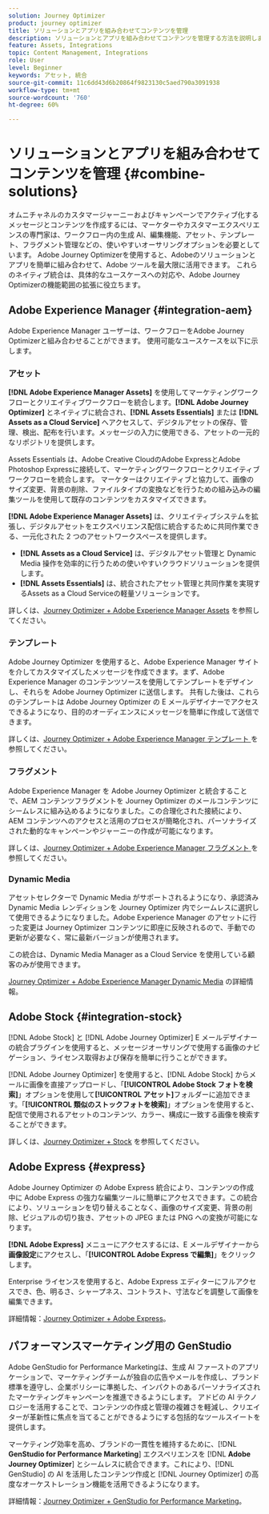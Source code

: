 ```yaml
---
solution: Journey Optimizer
product: journey optimizer
title: ソリューションとアプリを組み合わせてコンテンツを管理
description: ソリューションとアプリを組み合わせてコンテンツを管理する方法を説明します
feature: Assets, Integrations
topic: Content Management, Integrations
role: User
level: Beginner
keywords: アセット, 統合
source-git-commit: 11c6dd43d6b20864f9823130c5aed790a3091938
workflow-type: tm+mt
source-wordcount: '760'
ht-degree: 60%

---
```


# ソリューションとアプリを組み合わせてコンテンツを管理 {#combine-solutions}

オムニチャネルのカスタマージャーニーおよびキャンペーンでアクティブ化するメッセージとコンテンツを作成するには、マーケターやカスタマーエクスペリエンスの専門家は、ワークフロー内の生成 AI、編集機能、アセット、テンプレート、フラグメント管理などの、使いやすいオーサリングオプションを必要としています。  Adobe Journey Optimizerを使用すると、Adobeのソリューションとアプリを簡単に組み合わせて、Adobe ツールを最大限に活用できます。 これらのネイティブ統合は、具体的なユースケースへの対応や、Adobe Journey Optimizerの機能範囲の拡張に役立ちます。

## Adobe Experience Manager {#integration-aem}

Adobe Experience Manager ユーザーは、ワークフローをAdobe Journey Optimizerと組み合わせることができます。 使用可能なユースケースを以下に示します。

### アセット

**[!DNL Adobe Experience Manager Assets]** を使用してマーケティングワークフローとクリエイティブワークフローを統合します。**[!DNL Adobe Journey Optimizer]** とネイティブに統合され、**[!DNL Assets Essentials]** または **[!DNL Assets as a Cloud Service]** へアクセスして、デジタルアセットの保存、管理、検出、配布を行います。メッセージの入力に使用できる、アセットの一元的なリポジトリを提供します。

Assets Essentials は、Adobe Creative CloudのAdobe ExpressとAdobe Photoshop Expressに接続して、マーケティングワークフローとクリエイティブワークフローを統合します。 マーケターはクリエイティブと協力して、画像のサイズ変更、背景の削除、ファイルタイプの変換などを行うための組み込みの編集ツールを使用して既存のコンテンツをカスタマイズできます。

**[!DNL Adobe Experience Manager Assets]** は、クリエイティブシステムを拡張し、デジタルアセットをエクスペリエンス配信に統合するために共同作業できる、一元化された 2 つのアセットワークスペースを提供します。

* **[!DNL Assets as a Cloud Service]** は、デジタルアセット管理と Dynamic Media 操作を効率的に行うための使いやすいクラウドソリューションを提供します。
* **[!DNL Assets Essentials]** は、統合されたアセット管理と共同作業を実現するAssets as a Cloud Serviceの軽量ソリューションです。

詳しくは、[Journey Optimizer + Adobe Experience Manager Assets](../integrations/assets.md) を参照してください。

### テンプレート

Adobe Journey Optimizer を使用すると、Adobe Experience Manager サイトを介してカスタマイズしたメッセージを作成できます。まず、Adobe Experience Manager のコンテンツソースを使用してテンプレートをデザインし、それらを Adobe Journey Optimizer に送信します。 共有した後は、これらのテンプレートは Adobe Journey Optimizer の E メールデザイナーでアクセスできるようになり、目的のオーディエンスにメッセージを簡単に作成して送信できます。

詳しくは、[Journey Optimizer + Adobe Experience Manager テンプレート ](../integrations/aem-templates.md) を参照してください。

### フラグメント

Adobe Experience Manager を Adobe Journey Optimizer と統合することで、AEM コンテンツフラグメントを Journey Optimizer のメールコンテンツにシームレスに組み込めるようになりました。この合理化された接続により、AEM コンテンツへのアクセスと活用のプロセスが簡略化され、パーソナライズされた動的なキャンペーンやジャーニーの作成が可能になります。

詳しくは、[Journey Optimizer + Adobe Experience Manager フラグメント ](../integrations/aem-fragments.md) を参照してください。

### Dynamic Media

アセットセレクターで Dynamic Media がサポートされるようになり、承認済み Dynamic Media レンディションを Journey Optimizer 内でシームレスに選択して使用できるようになりました。Adobe Experience Manager のアセットに行った変更は Journey Optimizer コンテンツに即座に反映されるので、手動での更新が必要なく、常に最新バージョンが使用されます。

この統合は、Dynamic Media Manager as a Cloud Service を使用している顧客のみが使用できます。

[Journey Optimizer + Adobe Experience Manager Dynamic Media](../integrations/aem-dynamic.md) の詳細情報。


## Adobe Stock {#integration-stock}

[!DNL Adobe Stock] と [!DNL Adobe Journey Optimizer] E メールデザイナーの統合プラグインを使用すると、メッセージオーサリングで使用する画像のナビゲーション、ライセンス取得および保存を簡単に行うことができます。

[!DNL Adobe Journey Optimizer] を使用すると、[!DNL Adobe Stock] からメールに画像を直接アップロードし、「**[!UICONTROL Adobe Stock フォトを検索]**」オプションを使用して&#x200B;**[!UICONTROL アセット]**&#x200B;フォルダーに追加できます。「**[!UICONTROL 類似のストックフォトを検索]**」オプションを使用すると、配信で使用されるアセットのコンテンツ、カラー、構成に一致する画像を検索することができます。

詳しくは、[Journey Optimizer + Stock](../integrations/stock.md) を参照してください。

## Adobe Express {#express}

Adobe Journey Optimizer の Adobe Express 統合により、コンテンツの作成中に Adobe Express の強力な編集ツールに簡単にアクセスできます。この統合により、ソリューションを切り替えることなく、画像のサイズ変更、背景の削除、ビジュアルの切り抜き、アセットの JPEG または PNG への変換が可能になります。

**[!DNL Adobe Express]** メニューにアクセスするには、E メールデザイナーから&#x200B;**画像設定**&#x200B;にアクセスし、「**[!UICONTROL Adobe Express で編集]**」をクリックします。

Enterprise ライセンスを使用すると、Adobe Express エディターにフルアクセスでき、色、明るさ、シャープネス、コントラスト、寸法などを調整して画像を編集できます。

詳細情報：[Journey Optimizer + Adobe Express](../integrations/express.md)。

## パフォーマンスマーケティング用の GenStudio

Adobe GenStudio for Performance Marketingは、生成 AI ファーストのアプリケーションで、マーケティングチームが独自の広告やメールを作成し、ブランド標準を遵守し、企業ポリシーに準拠した、インパクトのあるパーソナライズされたマーケティングキャンペーンを推進できるようにします。 アドビの AI テクノロジーを活用することで、コンテンツの作成と管理の複雑さを軽減し、クリエイターが革新性に焦点を当てることができるようにする包括的なツールスイートを提供します。

マーケティング効率を高め、ブランドの一貫性を維持するために、[!DNL **GenStudio for Performance Marketing**] エクスペリエンスを [!DNL **Adobe Journey Optimizer**] とシームレスに統合できます。これにより、[!DNL GenStudio] の AI を活用したコンテンツ作成と [!DNL Journey Optimizer] の高度なオーケストレーション機能を活用できるようになります。

詳細情報：[Journey Optimizer + GenStudio for Performance Marketing](../integrations/genstudio.md)。
